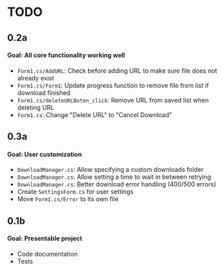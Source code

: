 # TODO

## 0.2a
#### Goal: All core functionality working well
- `Form1.cs/AddURL`: Check before adding URL to make sure file does not already exist
- `Form1.cs/Form1`: Update progress function to remove file from list if download finished
- `Form1.cs/deleteURLButon_click`: Remove URL from saved list when deleting URL
- `Form1.cs`: Change "Delete URL" to "Cancel Download"

## 0.3a
#### Goal: User customization
- `DownloadManager.cs`: Allow specifying a custom downloads folder
- `DownloadManager.cs`: Allow setting a time to wait in between retrying
- `DownloadManager.cs`: Better download error handling (400/500 errors)
- Create `SettingsForm.cs` for user settings 
- Move `Form1.cs/Error` to its own file

## 0.1b
#### Goal: Presentable project
- Code documentation
- Tests
